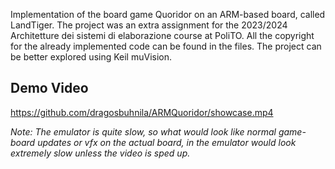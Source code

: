Implementation of the board game Quoridor on an ARM-based board, called LandTiger. The project was an extra assignment for the 2023/2024 Architetture dei sistemi di elaborazione course at PoliTO. All the copyright for the already implemented code can be found in the files. The project can be better explored using Keil muVision.  

## Demo Video
https://github.com/dragosbuhnila/ARMQuoridor/showcase.mp4

*Note: The emulator is quite slow, so what would look like normal game-board updates or vfx on the actual board, in the emulator would look extremely slow unless the video is sped up.*